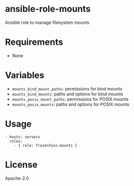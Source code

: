 # ansible-role-mounts

Ansible role to manage filesystem mounts

# Requirements

- None

# Variables

- `mounts_bind_mount_paths`: permissions for bind mounts
- `mounts_bind_mounts`: paths and options for bind mounts
- `mounts_posix_mount_paths`: permissions for POSIX mounts
- `mounts_posix_mounts`: paths and options for POSIX mounts

# Usage

```
- hosts: servers
  roles:
    - { role: frozenfoxx.mounts }
```

# License

Apache-2.0
